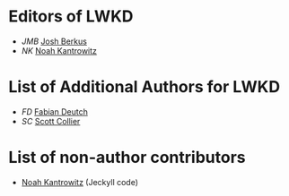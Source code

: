# Editors of LWKD

* *JMB* [Josh Berkus](https://github.com/jberkus)
* *NK* [Noah Kantrowitz](https://github.com/coderanger)

# List of Additional Authors for LWKD

* *FD* [Fabian Deutch](https://github.com/fabiand)
* *SC* [Scott Collier](https://github.com/scollier)

# List of non-author contributors

* [Noah Kantrowitz](https://github.com/coderanger) (Jeckyll code)
